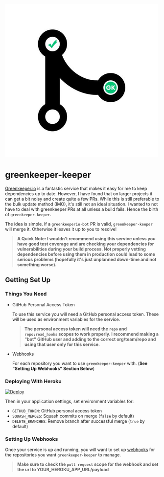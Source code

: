 ![greenkeeper-keeper](./assets/greenkeeper-keeper-bot.jpg)

# greenkeeper-keeper

[Greenkeeper.io](https://greenkeeper.io/) is a fantastic service that makes it easy for me to keep dependencies up to date. However, I have found that on larger projects it can get a bit noisy and create quite a few PRs. While this is still preferable to the bulk update method (IMO), it's still not an ideal situation. I wanted to not have to deal with greenkeeper PRs at all unless a build fails. Hence the birth of `greenkeeper-keeper`.

The idea is simple. If a `greenkeeperio-bot` PR is valid, `greenkeeper-keeper` will merge it. Otherwise it leaves it up to you to resolve!

> **A Quick Note: I wouldn't recommend using this service unless you have good test coverage and are checking your dependencies for vulnerabilities during your build process. Not properly vetting dependencies before using them in production could lead to some serious problems (hopefully it's just unplanned down-time and not something worse).**

## Getting Set Up

### Things You Need

- GitHub Personal Access Token

  To use this service you will need a GitHub personal access token. These will be used as environment variables for the service.

  > **The personal access token will need the `repo` and `repo:read_hooks` scopes to work properly. I recommend making a "bot" GitHub user and adding to the correct org/team/repo and using that user only for this service.**

- Webhooks

  For each repository you want to use `greenkeeper-keeper` with. (**See "Setting Up Webhooks" Section Below**)


### Deploying With Heroku

[![Deploy](https://www.herokucdn.com/deploy/button.svg)](https://heroku.com/deploy)

Then in your application settings, set environment variables for:

- `GITHUB_TOKEN`: GitHub personal access token
- `SQUASH_MERGES`: Squash commits on merge (`false` by default)
- `DELETE_BRANCHES`: Remove branch after successful merge (`true` by default)

### Setting Up Webhooks

Once your service is up and running, you will want to set up [webhooks](https://developer.github.com/webhooks) for the repositories you want `greenkeeper-keeper` to manage.

> **Make sure to check the `pull request` scope for the webhook and set the url to YOUR_HEROKU_APP_URL/payload**
